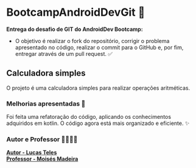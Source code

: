 # BootcampAndroidDevGit 🚀

**Entrega do desafio de GIT do AndroidDev Bootcamp:**  
- O objetivo é realizar o fork do repositório, corrigir o problema apresentado no código, realizar o commit para o GitHub e, por fim, entregar através de um pull request. ✅

## Calculadora simples

O projeto é uma calculadora simples para realizar operações aritméticas.

### Melhorias apresentadas 🔧  
Foi feita uma refatoração do código, aplicando os conhecimentos adquiridos em kotlin. O código agora está mais organizado e eficiente. ✨

### Autor e Professor 👨‍💻👨‍🏫

**[Autor - Lucas Teles](https://github.com/Lucas-Teles)**  
**[Professor - Moisés Madeira](https://github.com/moisesAlc)**
